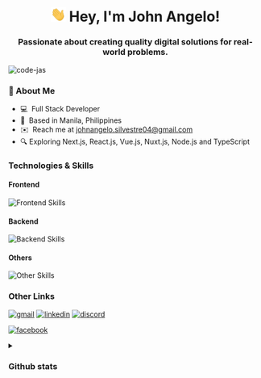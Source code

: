 <h1 align="center"><img src="https://raw.githubusercontent.com/ABSphreak/ABSphreak/master/gifs/Hi.gif" width="30"> Hey, I'm John Angelo!</h1>
<h3 align="center">Passionate about creating quality digital solutions for real-world problems.</h3>

<p align="left">
    <img
        src="https://komarev.com/ghpvc/?username=code-jas&label=Profile%20views&color=0e75b6&style=flat"
        alt="code-jas"
    />
</p>

### 🚀 About Me
- 💻  Full Stack Developer
- 📍  Based in Manila, Philippines
- ✉️  Reach me at [johnangelo.silvestre04@gmail.com](mailto:johnangelo.silvestre04@gmail.com)
- 🔍  Exploring Next.js, React.js, Vue.js, Nuxt.js, Node.js and TypeScript

### Technologies & Skills

#### Frontend
![Frontend Skills](https://go-skill-icons.vercel.app/api/icons?i=typescript,react,nextjs,vue,nuxt,vite,tailwind,shadcn,flutter,dart,javascript,html,css&titles=true)

#### Backend
![Backend Skills](https://go-skill-icons.vercel.app/api/icons?i=nodejs,express,prisma,sequelize,mysql,postgresql,mongodb,firebase&titles=true)

#### Others
![Other Skills](https://go-skill-icons.vercel.app/api/icons?i=vercel,docker,digitalocean,git,github,gitlab&titles=true)


### Other Links

[![gmail](https://go-skill-icons.vercel.app/api/icons?i=gmail&titles=true)](mailto:johnangelo.silvestre04@gmail.com)
[![linkedin](https://go-skill-icons.vercel.app/api/icons?i=linkedin&titles=true)](https://www.linkedin.com/in/johnangelo-silvestre/)
[![discord](https://go-skill-icons.vercel.app/api/icons?i=discord&titles=true)](https://discordapp.com/users/742020338270863450)
<!-- [![github](https://go-skill-icons.vercel.app/api/icons?i=github&titles=true)](https://github.com/code-jas) -->
[![facebook](https://go-skill-icons.vercel.app/api/icons?i=facebook&titles=true)](https://www.facebook.com/angelobsilvestre)

<details>
  <summary>
    <h3>Github stats</h3>
  </summary>
  
![Github Stats](https://github-readme-stats.vercel.app/api?username=code-jas&theme=blueberry&count_private=true&hide_border=true&line_height=20&cache_seconds=3600)
![Top Languages](https://github-readme-stats.vercel.app/api/top-langs/?username=code-jas&layout=compact&theme=blueberry&count_private=true&hide_border=true&cache_seconds=3600)


</details>
